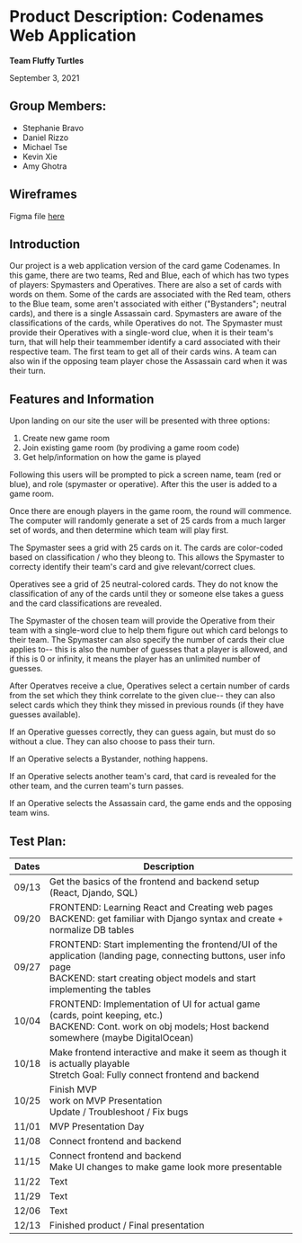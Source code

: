 # Product Description: Codenames Web Application 
**Team Fluffy Turtles**

September 3, 2021

## Group Members:
- Stephanie Bravo
- Daniel Rizzo
- Michael Tse
- Kevin Xie
- Amy Ghotra

## Wireframes
Figma file [here](https://www.figma.com/file/R78tXWoVIj3EFh37z35Bg3/Codenames-Wireframe?node-id=0%3A1)

## Introduction
Our project is a web application version of the card game Codenames. 
In this game, there are two teams, Red and Blue, each of which has two types of players: Spymasters and Operatives.
There are also a set of cards with words on them. Some of the cards are associated with the Red team, others to the Blue team, 
some aren't associated with either ("Bystanders"; neutral cards), and there is a single Assassain card.
Spymasters are aware of the classifications of the cards, while Operatives do not. The Spymaster must provide their Operatives with a single-word clue,
when it is their team's turn, that will help their teammember identify a card associated with their respective team.
The first team to get all of their cards wins. A team can also win if the opposing team player chose the Assassain card when it was their turn.


## Features and Information
Upon landing on our site the user will be presented with three options:
1. Create new game room
2. Join existing game room (by prodiving a game room code)
3. Get help/information on how the game is played

Following this users will be prompted to pick a screen name, team (red or blue), and role (spymaster or operative). After this the user is added to a game room.

Once there are enough players in the game room, the round will commence. The computer will randomly generate a set of 25 cards from a much larger set of words, and then determine which team will play first. 

The Spymaster sees a grid with 25 cards on it. The cards are color-coded based on classification / who they bleong to. This allows the Spymaster to correcty identify their team's card and give relevant/correct clues.

Operatives see a grid of 25 neutral-colored cards. They do not know the classification of any of the cards until they or someone else takes a guess and the card classifications are revealed.

The Spymaster of the chosen team will provide the Operative from their team with a single-word clue to help them figure out which card belongs to their team. The Spymaster can also specify the number of cards their clue applies to-- this is also the number of guesses that a player is allowed, and if this is 0 or infinity, it means the player has an unlimited number of guesses.

After Operatves receive a clue, Operatives select a certain number of cards from the set which they think correlate to the given clue-- they can also select cards which they think they missed in previous rounds (if they have guesses available).

If an Operative guesses correctly, they can guess again, but must do so without a clue. They can also choose to pass their turn.

If an Operative selects a Bystander, nothing happens. 

If an Operative selects another team's card, that card is revealed for the other team, and the curren team's turn passes.

If an Operative selects the Assassain card, the game ends and the opposing team wins. 




## Test Plan:
| Dates      | Description |
| ----------- | ----------- |
| 09/13      | Get the basics of the frontend and backend setup (React, Djando, SQL)       |
| 09/20   | FRONTEND: Learning React and Creating web pages<br />BACKEND: get familiar with Django syntax and create + normalize DB tables |
| 09/27   | FRONTEND: Start implementing the frontend/UI of the application (landing page, connecting buttons, user info page<br /> BACKEND: start creating object models and start implementing the tables       |
| 10/04   | FRONTEND: Implementation of UI for actual game (cards, point keeping, etc.)<br /> BACKEND: Cont. work on obj models; Host backend somewhere (maybe DigitalOcean)      |
| 10/18   | Make frontend interactive and make it seem as though it is actually playable <br /> Stretch Goal: Fully connect frontend and backend     |
| 10/25   | Finish MVP <br /> work on MVP Presentation <br /> Update / Troubleshoot / Fix bugs        |
| 11/01   | MVP Presentation Day       |
| 11/08   | Connect frontend and backend       |
| 11/15   | Connect frontend and backend <br /> Make UI changes to make game look more presentable       |
| 11/22    | Text        |
| 11/29   | Text        |
| 12/06    | Text        |
| 12/13   | Finished product / Final presentation       |


